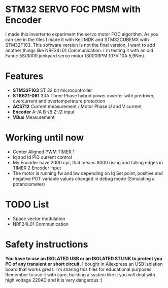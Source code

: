 # STM32 SERVO FOC PMSM with Encoder
I made this inverter to experiment the servo motor FOC algorithm. As you can see in the files I made it with Keil MDK and STM32CUBEMX with STM32F103. This software version is not the final version, I want to add another things like NRF24L01 Communication.
I´m testing it with an old Fanuc 5S/3000 junkyard servo motor (3000RPM 107V 10A 5,9Nm).

# Features
- **STM32F103** ST 32 bit microcontroller
- **STK621-061** 30A Three Phase hybrid power inverter with predriver, overcurrent and overtemperature protection
- **ACS712** Current measurement / Motor Phase U and V current
- **Encoder** A-/A B-/B Z-/Z input
- **VBus** Measurement

# Working until now
- Center Aligned PWM TIMER 1
- Iq and Id PID current control
- My Encoder have 2000 cpr, that means 8000 rising and falling edges in TIMER 2 Encoder Input
- The motor is running fw and bw depending on Iq Set point, positive and negative POT variable values changed in debug mode (Simulating a potenciometer)


# TODO List
- Space vector modulation
- NRF24L01 Communication

# Safety instructions
**You have to use an ISOLATED USB or an ISOLATED STLINK to protect you PC of any transient or short circuit.**
I bought in Aliexpress an USB isolation board that works great.
I´m sharing this files for educational purposes.
Remember to use it with care, building a system like it you will deal with high voltage 220AC and it is very dangerous :)

